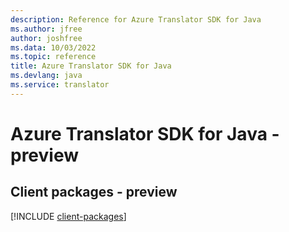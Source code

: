 ```yaml
---
description: Reference for Azure Translator SDK for Java
ms.author: jfree
author: joshfree
ms.data: 10/03/2022
ms.topic: reference
title: Azure Translator SDK for Java
ms.devlang: java
ms.service: translator
---
```

# Azure Translator SDK for Java - preview

## Client packages - preview
[!INCLUDE [client-packages](translator-client-index.md)]
